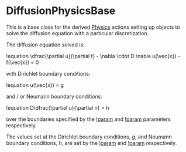 # DiffusionPhysicsBase

This is a base class for the derived [Physics](syntax/Physics/index.md) actions setting up objects
to solve the diffusion equation with a particular discretization.

The diffusion equation solved is:

!equation
\dfrac{\partial u}{\partial t} - \nabla \cdot D \nabla u(\vec{x}) - f(\vec{x}) = 0

with Dirichlet boundary conditions:

!equation
u(\vec{x}) = g

and / or Neumann boundary conditions:

!equation
D\dfrac{\partial u}{\partial n} = h

over the boundaries specified by the [!param](/Physics/DiffusionFV/dirichlet_boundaries) and
[!param](/Physics/DiffusionFV/neumann_boundaries) parameters respectively.

The values set at the Dirichlet boundary conditions, $g$, and Neumann boundary conditions, $h$,
are set by the [!param](/Physics/DiffusionFV/boundary_values) and
[!param](/Physics/DiffusionFV/boundary_fluxes) respectively.
